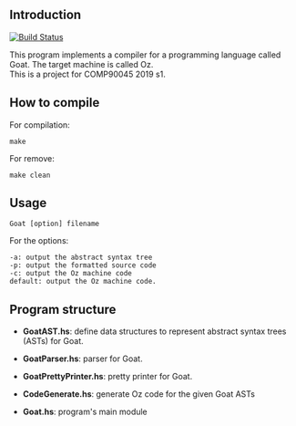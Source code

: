 ## Introduction

[![Build Status](https://travis-ci.org/wcy16/GoatCompiler.svg?branch=master)](https://travis-ci.org/wcy16/GoatCompiler)

This program implements a compiler for a programming language called Goat. The target machine is called Oz.  
This is a project for COMP90045 2019 s1.

## How to compile

For compilation:

    make

For remove:

    make clean

## Usage

    Goat [option] filename
    
For the options:

    -a: output the abstract syntax tree
    -p: output the formatted source code
    -c: output the Oz machine code
    default: output the Oz machine code.

## Program structure

+ **GoatAST.hs**:  define data structures to represent abstract syntax trees (ASTs) for Goat.

+ **GoatParser.hs**: parser for Goat.

+ **GoatPrettyPrinter.hs**: pretty printer for Goat.

+ **CodeGenerate.hs**: generate Oz code for the given Goat ASTs

+ **Goat.hs**: program's main module
